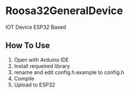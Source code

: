 # Roosa32GeneralDevice
IOT Device ESP32 Based
## How To Use
1. Open with Arduino IDE
2. Install requeired library
3. rename and edit config.h.example to config.h
4. Compile
5. Upload to ESP32
